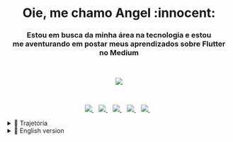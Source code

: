 <h1 align='center'> Oie, me chamo Angel :innocent: </h1>

<h3 align='center'>Estou em busca da minha área na tecnologia e estou<br>
 me aventurando em postar meus aprendizados sobre Flutter no Medium</h3>
<br>
<p align='center'>
  
  <img  src="https://github-readme-stats.vercel.app/api/top-langs/?username=vihangel&layout=compact&theme=radical&langs_count=8">
  
</p>
<br>
<p align='center'>
  
  <a href="https://www.linkedin.com/in/vitoria-angel-silva-130003196/">
    <img src="https://img.shields.io/badge/linkedin-%230077B5.svg?&style=for-the-badge&logo=linkedin&logoColor=white" />
  </a>&nbsp;&nbsp;
  <a href="https://www.instagram.com/vih.angel">
    <img src="https://img.shields.io/badge/instagram-%23E4405F.svg?&style=for-the-badge&logo=instagram&logoColor=white" />
  </a>&nbsp;&nbsp;
    <a href="https://vitoria-angel2002.medium.com">
    <img src="https://img.shields.io/badge/Medium-12100E?style=for-the-badge&logo=medium&logoColor=white" />        
  </a>&nbsp;&nbsp;
  <a href="https://dribbble.com/Vih_Angel">
    <img src="https://img.shields.io/badge/Dribbble-EA4C89?style=for-the-badge&logo=dribbble&logoColor=white" />
  </a>&nbsp;&nbsp;
  <a href="https://www.behance.net/vitoriaangel/">
    <img src="https://img.shields.io/badge/-Behance-blue?style=for-the-badge&logo=behance&logoColor=white" />
  </a>&nbsp;&nbsp;
  
</p>

<details> 
<summary>📃 Trajetória</summary>

## Formação

- 📖 **Engenharia elétrica**\
📆 2021 - 2025\
📍 **Universidade Federal de Mato Grosso** - Cuiabá, Brasil
                                                                                                                                     
- 📖 **Ciência da Computação**\
📆 2021 - 2024\
📍 **Estácio de Sá** - Cuiabá, Brasil                                                                                                                                   
                                                                                                                                     
- 📖 **Biomedicina**\
📆 2021 - 2024\
📍 **UNIC** - Cuiabá, Brasil
 
- 📖 **Ensino Médio Tec. Informática**\
📆 2018 - 2020\
📍 **Instituto Federal de Mato Grosso** - Cuiabá, Brasil  
                                                                                                                                     
## Experiencia

<img align="right" src="https://img.shields.io/badge/Behance-0054F7?style=for-the-badge&logo=behance&logoColor=white" />
<img align="right" src="https://img.shields.io/badge/Adobe%20Creative%20Cloud-DA1F26?style=for-the-badge&logo=Adobe%20Creative%20Cloud&logoColor=white" />
<img align="right" src="https://img.shields.io/badge/Microsoft_Office-D83B01?style=for-the-badge&logo=microsoft-office&logoColor=white" />

- 👨‍💻 **Freelance | Design**\
📆 2018 - Em andamento\
📍 Cuiabá, Brasil
                                                                                                                                    
<img align="right" src="https://img.shields.io/badge/Flutter-02569B?style=for-the-badge&logo=flutter&logoColor=white" />
<img align="right" src="https://img.shields.io/badge/Figma-F24E1E?style=for-the-badge&logo=figma&logoColor=white" />
<img align="right" src="https://img.shields.io/badge/Arduino_IDE-00979D?style=for-the-badge&logo=arduino&logoColor=white" />
<img align="right" src="https://img.shields.io/badge/Medium-12100E?style=for-the-badge&logo=medium&logoColor=white" />                                                                                                                         

- 👨‍💻 **Projeto de Extensão | Flutter**\
📆 2020 - Em andamento\
📍 **Instituto Federal de Mato Grosso** - Cuiabá, Brasil                                                                                                                                       

<img align="right" src="https://img.shields.io/badge/Discord-7289DA?style=for-the-badge&logo=discord&logoColor=white" />
<img align="right" src="https://img.shields.io/badge/Microsoft_Office-D83B01?style=for-the-badge&logo=microsoft-office&logoColor=white" />
   
- 👨‍💻 **Estágio | Organização de Hackathons**\
📆 09/2020 - 01/2021\
📍 **Shawee** - São Paulo/SP, Brasil

<img align="right" src="https://img.shields.io/badge/C%2B%2B-00599C?style=for-the-badge&logo=c%2B%2B&logoColor=white" />
<img align="right" src="https://img.shields.io/badge/Arduino_IDE-00979D?style=for-the-badge&logo=arduino&logoColor=white" />  

- 👨‍💻 **Bolsita | Monitoria Robótica**\
📆 2019 - 2020\
📍 **Instituto Federal de Mato Grosso** - Cuiabá, Brasil                                                                                                                 
<img align="right" src="https://img.shields.io/badge/Figma-F24E1E?style=for-the-badge&logo=figma&logoColor=white" /> 
<img align="right" src="https://img.shields.io/badge/React_Native-20232A?style=for-the-badge&logo=react&logoColor=61DAFB" />
<img align="right" src="https://img.shields.io/badge/blender-%23F5792A.svg?style=for-the-badge&logo=blender&logoColor=white" /> 
                                                                                                                 
- 👨‍💻 **Projeto de Pesquisa OCTA.MAPS**\
📆 2018 - 2019\
📍 **Instituto Federal de Mato Grosso** - Cuiabá, Brasil
</details>





<details>   
<summary>📃 English version </summary>
<br>
<h1 align='center'> Hey, my name is Angel :innocent: </h1>

<h3 align='center'>I'm looking for an area in technology and I'm<br>
 venturing into posting my Flutter learnings on Medium</h3>
<br>
<p align='center'>
  
  <img src="https://github-readme-stats.vercel.app/api/top-langs/?username=vihangel&layout=compact&theme=radical&langs_count=8">
  
</p>
<br>
<p align='center'>
  
  <a href="https://www.linkedin.com/in/vitoria-angel-silva-130003196/">
    <img src="https://img.shields.io/badge/linkedin-%230077B5.svg?&style=for-the-badge&logo=linkedin&logoColor=white" />
  </a>&nbsp;&nbsp;
  <a href="https://www.instagram.com/vih.angel">
    <img src="https://img.shields.io/badge/instagram-%23E4405F.svg?&style=for-the-badge&logo=instagram&logoColor=white" />
  </a>&nbsp;&nbsp;
    <a href="https://vitoria-angel2002.medium.com">
    <img src="https://img.shields.io/badge/Medium-12100E?style=for-the-badge&logo=medium&logoColor=white" />
  </a>&nbsp;&nbsp;
  <a href="https://dribbble.com/Vih_Angel">
    <img src="https://img.shields.io/badge/Dribbble-EA4C89?style=for-the-badge&logo=dribbble&logoColor=white" />
  </a>&nbsp;&nbsp;
  <a href="https://www.behance.net/victoriaangel/">
    <img src="https://img.shields.io/badge/-Behance-blue?style=for-the-badge&logo=behance&logoColor=white" />
  </a>&nbsp;&nbsp;
  
</p>
  
## Education

- 📖 **Electrical engineering**\
📆 2021 - 2025\
📍 **Federal University of Mato Grosso** - Cuiabá, Brazil
                                                                                                                                     
- 📖 **Computer Science**\
📆 2021 - 2024\
📍 **Estácio de Sá** - Cuiabá, Brazil
                                                                                                                                     
- 📖 **Biomedicine**\
📆 2021 - 2024\
📍 **UNIC** - Cuiabá, Brazil
 
- 📖 **High School Tech. Computing**\
📆 2018 - 2020\
📍 **Federal Institute of Mato Grosso** - Cuiabá, Brazil
                                                                                                                                     
## Experience

<img align="right" src="https://img.shields.io/badge/Behance-0054F7?style=for-the-badge&logo=behance&logoColor=white" />
<img align="right" src="https://img.shields.io/badge/Adobe%20Creative%20Cloud-DA1F26?style=for-the-badge&logo=Adobe%20Creative%20Cloud&logoColor=white" />
<img align="right" src="https://img.shields.io/badge/Microsoft_Office-D83B01?style=for-the-badge&logo=microsoft-office&logoColor=white" />

- 👨‍💻 **Freelance | Design**\
📆 2018 - In progress\
📍 Cuiabá, Brazil

<img align="right" src="https://img.shields.io/badge/Flutter-02569B?style=for-the-badge&logo=flutter&logoColor=white" />
<img align="right" src="https://img.shields.io/badge/Figma-F24E1E?style=for-the-badge&logo=figma&logoColor=white" />
<img align="right" src="https://img.shields.io/badge/Arduino_IDE-00979D?style=for-the-badge&logo=arduino&logoColor=white" />
<img align="right" src="https://img.shields.io/badge/Medium-12100E?style=for-the-badge&logo=medium&logoColor=white" />

- 👨‍💻 **Extension Project | Flutter**\
📆 2020 - In progress\
📍 **Federal Institute of Mato Grosso** - Cuiabá, Brazil

<img align="right" src="https://img.shields.io/badge/Discord-7289DA?style=for-the-badge&logo=discord&logoColor=white" />
<img align="right" src="https://img.shields.io/badge/Microsoft_Office-D83B01?style=for-the-badge&logo=microsoft-office&logoColor=white" />
   
- 👨‍💻 **Internship | Hackathon Organization**\
📆 09/2020 - 01/2021\
📍 **Shawee** - São Paulo/SP, Brazil

<img align="right" src="https://img.shields.io/badge/C%2B%2B-00599C?style=for-the-badge&logo=c%2B%2B&logoColor=white" />
<img align="right" src="https://img.shields.io/badge/Arduino_IDE-00979D?style=for-the-badge&logo=arduino&logoColor=white" />
  
  - 👨‍💻 **Scholarship | Robotic Monitoring**\
📆 2019 - 2020\
📍 **Federal Institute of Mato Grosso** - Cuiabá, Brazil
  
<img align="right" src="https://img.shields.io/badge/Figma-F24E1E?style=for-the-badge&logo=figma&logoColor=white" />
<img align="right" src="https://img.shields.io/badge/React_Native-20232A?style=for-the-badge&logo=react&logoColor=61DAFB" />
<img align="right" src="https://img.shields.io/badge/blender-%23F5792A.svg?style=for-the-badge&logo=blender&logoColor=white" />
                                                                                                                 
- 👨‍💻 **Research Project | OCTA.MAPS**\
📆 2018 - 2019\
📍 **Federal Institute of Mato Grosso** - Cuiabá, Brazil
  
</details>
